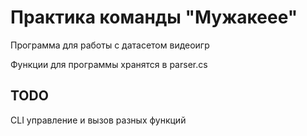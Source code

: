 # Практика команды "Мужакеее"
Программа для работы с датасетом видеоигр

Функции для программы хранятся в parser.cs 


## TODO
CLI управление и вызов разных функций
